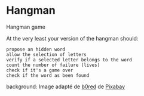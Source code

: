 # Hangman
Hangman game

At the very least your version of the hangman should:

    propose an hidden word
    allow the selection of letters
    verify if a selected letter belongs to the word
    count the number of failure (lives)
    check if it's a game over
    check if the word as been found



background:
Image adapté de  <a href="https://pixabay.com/fr/users/b0red-4473488/?utm_source=link-attribution&amp;utm_medium=referral&amp;utm_campaign=image&amp;utm_content=2243639">b0red</a> de <a href="https://pixabay.com/fr/?utm_source=link-attribution&amp;utm_medium=referral&amp;utm_campaign=image&amp;utm_content=2243639">Pixabay</a>
